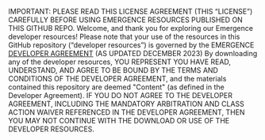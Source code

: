 IMPORTANT: PLEASE READ THIS LICENSE AGREEMENT (THIS “LICENSE”) CAREFULLY BEFORE USING EMERGENCE RESOURCES PUBLISHED ON THIS GITHUB REPO.
Welcome, and thank you for exploring our Emergence developer resources! Please note that your use of the resources in this GitHub repository (“developer resources”) is governed by the EMERGENCE [DEVELOPER AGREEMENT](https://www.emergence.site/assets/documents/Emergence_Developer_Agreement_Dec_2023.pdf) (AS UPDATED DECEMBER 2023)
By downloading any of the developer resources, YOU REPRESENT YOU HAVE READ, UNDERSTAND, AND AGREE TO BE BOUND BY THE TERMS AND CONDITIONS OF THE DEVELOPER AGREEMENT, and the materials contained this repository are deemed "Content" (as defined in the Developer Agreement). IF YOU DO NOT AGREE TO THE DEVELOPER AGREEMENT, INCLUDING THE MANDATORY ARBITRATION AND CLASS ACTION WAIVER REFERENCED IN THE DEVELOPER AGREEMENT, THEN YOU MAY NOT CONTINUE WITH THE DOWNLOAD OR USE OF THE DEVELOPER RESOURCES.
